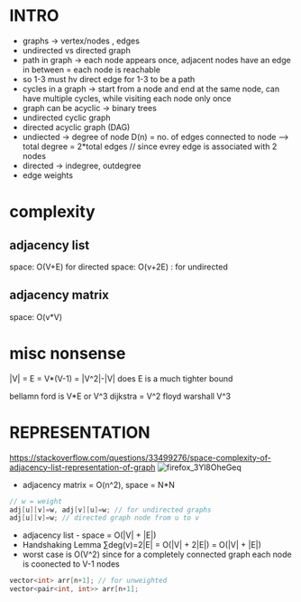 # INTRO

- graphs -> vertex/nodes , edges
- undirected vs directed graph
- path in graph -> each node appears once, adjacent nodes have an edge in between = each node is reachable
- so 1-3 must hv direct edge for 1-3 to be a path
- cycles in a graph -> start from a node and end at the same node, can have multiple cycles, while visiting each node only once
- graph can be acyclic -> binary trees
- undirected cyclic graph
- directed acyclic graph (DAG)
- undiected -> degree of node D(n) = no. of edges connected to node --> total degree = 2*total edges // since evrey edge is associated with 2 nodes
- directed -> indegree, outdegree
- edge weights
  
# complexity
## adjacency list
space: O(V+E) for directed
space: O(v+2E) : for undirected

## adjacency matrix
space: O(v*V)


# misc nonsense
|V| = E  = V*(V-1)  = |V^2|-|V|
does E is a much tighter bound

bellamn ford is V*E or V^3
dijkstra = V^2
floyd warshall V^3

# REPRESENTATION
https://stackoverflow.com/questions/33499276/space-complexity-of-adjacency-list-representation-of-graph
![firefox_3Yl8OheGeq](https://github.com/pypimo/DSA/assets/60395555/8bf53b56-bc8e-4487-ae9e-5486f0b97ab0)

- adjacency matrix = O(n^2), space = N*N
```cpp
// w = weight
adj[u][v]=w, adj[v][u]=w; // for undirected graphs
adj[u][v]=w; // directed graph node from u to v
```
- adjacency list - space = O(|V| + |E|)
- Handshaking Lemma ∑deg(v)=2|E| = O(|V| + 2|E|) = O(|V| + |E|)
- worst case is O(V^2) since for a completely connected graph each node is coonected to V-1 nodes
```cpp
vector<int> arr[n+1]; // for unweighted
vector<pair<int, int>> arr[n+1];
```
